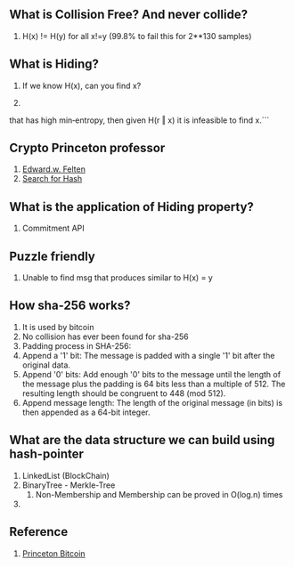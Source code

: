 ## What is Collision Free? And never collide?
1. H(x) != H(y) for all x!=y (99.8% to fail this for 2**130 samples)


## What is Hiding?
1. If we know H(x), can you find x?
1. ```Hiding.A hash function H is hiding if: when a secret value r is chosen from a probability distribution
that has high min‐entropy, then given H(r ‖ x) it is infeasible to find x.```

## Crypto Princeton professor
1. [Edward.w. Felten](https://www.cs.princeton.edu/~felten/index.html)
2. [Search for Hash](https://github.com/edfelten/cos432-lecture-notes/releases)

## What is the application of Hiding property?
1. Commitment API

## Puzzle friendly
1. Unable to find msg that produces similar to H(x) = y

## How sha-256 works?
1. It is used by bitcoin
2. No collision has ever been found for sha-256
3. Padding process in SHA-256:
  1. Append a '1' bit: The message is padded with a single '1' bit after the original data.
  2. Append '0' bits: Add enough '0' bits to the message until the length of the message plus the padding is 64 bits less than a multiple of 512. The resulting length should be congruent to 448 (mod 512).
  3. Append message length: The length of the original message (in bits) is then appended as a 64-bit integer.

## What are the data structure we can build using hash-pointer
1. LinkedList (BlockChain)
2. BinaryTree - Merkle-Tree
   1. Non-Membership and Membership can be proved in O(log.n) times
2.  

## Reference
1. [Princeton Bitcoin](https://d28rh4a8wq0iu5.cloudfront.net/bitcointech/readings/princeton_bitcoin_book.pdf)
